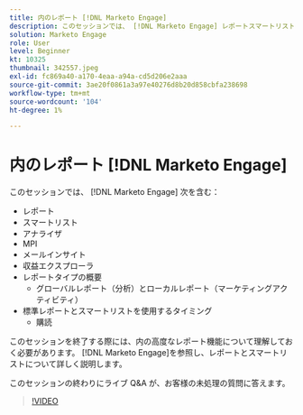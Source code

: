 ```yaml
---
title: 内のレポート [!DNL Marketo Engage]
description: このセッションでは、 [!DNL Marketo Engage] レポートスマートリストアナライザ MPI メールインサイトを含む
solution: Marketo Engage
role: User
level: Beginner
kt: 10325
thumbnail: 342557.jpeg
exl-id: fc869a40-a170-4eaa-a94a-cd5d206e2aaa
source-git-commit: 3ae20f0861a3a97e40276d8b20d858cbfa238698
workflow-type: tm+mt
source-wordcount: '104'
ht-degree: 1%

---
```


# 内のレポート [!DNL Marketo Engage]

このセッションでは、 [!DNL Marketo Engage] 次を含む：

* レポート
* スマートリスト
* アナライザ
* MPI
* メールインサイト
* 収益エクスプローラ
* レポートタイプの概要
   * グローバルレポート（分析）とローカルレポート（マーケティングアクティビティ）
* 標準レポートとスマートリストを使用するタイミング
   * 購読

このセッションを終了する際には、内の高度なレポート機能について理解しておく必要があります。 [!DNL Marketo Engage]を参照し、レポートとスマートリストについて詳しく説明します。

このセッションの終わりにライブ Q&amp;A が、お客様の未処理の質問に答えます。

>[!VIDEO](https://video.tv.adobe.com/v/342557/?quality=12&learn=on)
